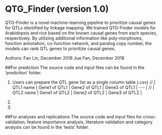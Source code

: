 # QTG_Finder (version 1.0)

QTG-Finder is a novel machine-learning pipeline to prioritize causal genes for QTLs identified by linkage mapping. We trained QTG-Finder models for Arabidopsis and rice based on the known causal genes from each species, respectively. By utilizing additional information like poly-morphisms, function annotation, co-function network, and paralog copy number, the models can rank QTL genes to prioritize causal genes.


Authors: Fan Lin, December 2018
         Jue Fan, December 2018

##For prediction
The source code and input files can be found in the ‘prediction’ folder. 
1. Users can prepare the QTL gene list as a single column table (.csv)
// |
QTL1 name |
Gene1 of QTL1 |
Gene2 of QTL1 |
Gene3 of QTL1 |
--- |
// |
QTL2 name |
Gene1 of QTL2 |
Gene2 of QTL2 |
Gene3 of QTL2 |

2.

3.





##For analyses and replications
The source code and input files for cross-validation, feature importance analysis, literature validation and category analysis can be found in the ‘tests’ folder.  
